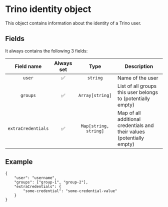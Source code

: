 # Trino identity object

This object contains information about the identity of a Trino user.

## Fields

It always contains the following 3 fields:

|Field name|Always set|Type|Description|
|:-:|:-:|:-:|-|
|`user`|✅|`string`|Name of the user|
|`groups`|✅|`Array[string]`|List of all groups this user belongs to (potentially empty)|
|`extraCredentials`|✅|`Map[string, string]`|Map of all additional credentials and their values (potentially empty)|

## Example

```json5
{
    "user": "username",
    "groups": ["group-1", "group-2"],
    "extraCredentials": {
        "some-credential": "some-credential-value"
    }
}
```

